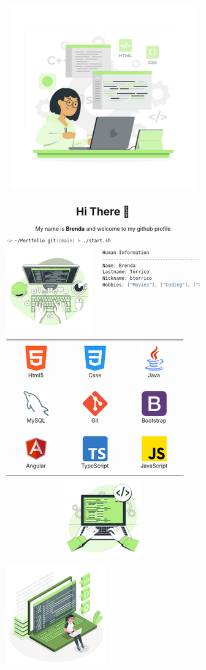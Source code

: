<p align="center">
    <img src="svg/Hand%20coding-rafiki.svg" width="480px"/>
</p>
<h1 align="center">Hi There 👋</h1>

<p align="center">My name is <strong>Brenda</strong> and welcome to my github profile</p>


```zsh
-> ~/Portfolio git:(main) > ./start.sh
```

<img align="left" src="svg/Code%20typing-bro.svg" height="222px"/>

```csharp
    Human Information
    ------------------------------------------
    Name: Brenda
    Lastname: Torrico
    Nickname: btorrico
    Hobbies: ["Movies"], ["Coding"], ["Gaming"], ["Music"]
```

<br>

<div align="center">
    <table align="left">
        <tr>
            <td align="center" width="140" height="112.43">
                <img src="icons/html-5.png" width="65px"/>
                <br /> Html5
            </td>
            <td align="center" width="140" height="112.43">
                <img src="icons/css-3.png" width="65px"/>
                <br /> Csse
            </td>
            <td align="center" width="140" height="112.43">
                <img src="icons/java.png" width="65px"/>
                <br /> Java
            </td>
        </tr>
        <tr>
            <td align="center" width="140" height="112.43">
                <img src="icons/mysql.png" width="65px"/>
                <br /> MySQL
            </td>
            <td align="center" width="140" height="112.43">
                <img src="icons/Git-Icon-1788C.png" width="65px"/>
                <br /> Git
            </td>
            <td align="center" width="140" height="112.43">
                <img src="icons/bootstrap.png" width="65px"/>
                <br /> Bootstrap
            </td>
        </tr>
        <tr>
            <td align="center" width="140" height="112.43">
                <img src="icons/icons8-angularjs-480.png" width="65px"/>
                <br /> Angular
            </td>
            <td align="center" width="140" height="112.43">
                <img src="icons/typescript.png" width="65px"/>
                <br /> TypeScript
            </td>
            <td align="center" width="140" height="112.43">
                <img src="icons/js.png" width="65px"/>
                <br /> JavaScript
            </td>
        </tr>
    </table>
    <img src="svg/Hand%20coding-bro.svg" height="200px"/>
</div>
<br>
<div>
<img  src="svg/Coding-amico.svg" height="260px"/>
</div>


